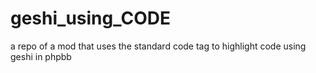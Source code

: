 geshi_using_CODE
================

a repo of a mod that uses the standard code tag to highlight code using geshi in phpbb